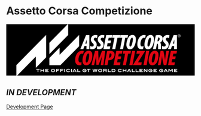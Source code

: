 # Assetto Corsa Competizione

![ACC](../../images/game-logos/assetto_corsa_competizione.png)

## *IN DEVELOPMENT*

[Development Page](../../development/games/assetto_corsa_competizione.md)